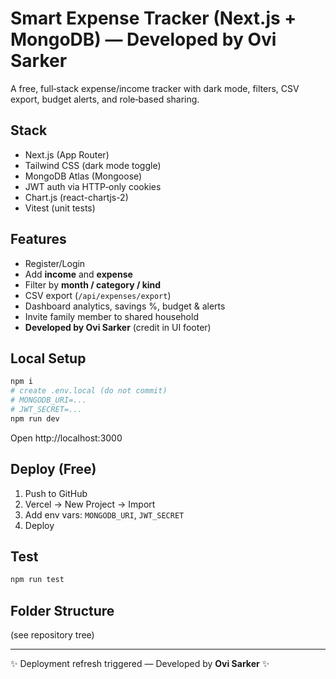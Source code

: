 # Smart Expense Tracker (Next.js + MongoDB) — Developed by **Ovi Sarker**

A free, full‑stack expense/income tracker with dark mode, filters, CSV export, budget alerts, and role‑based sharing.

## Stack
- Next.js (App Router)
- Tailwind CSS (dark mode toggle)
- MongoDB Atlas (Mongoose)
- JWT auth via HTTP‑only cookies
- Chart.js (react-chartjs-2)
- Vitest (unit tests)

## Features
- Register/Login
- Add **income** and **expense**
- Filter by **month / category / kind**
- CSV export (`/api/expenses/export`)
- Dashboard analytics, savings %, budget & alerts
- Invite family member to shared household
- **Developed by Ovi Sarker** (credit in UI footer)

## Local Setup
```bash
npm i
# create .env.local (do not commit)
# MONGODB_URI=...
# JWT_SECRET=...
npm run dev
```
Open http://localhost:3000

## Deploy (Free)
1. Push to GitHub
2. Vercel → New Project → Import
3. Add env vars: `MONGODB_URI`, `JWT_SECRET`
4. Deploy

## Test
```bash
npm run test
```

## Folder Structure
(see repository tree)

---
✨ Deployment refresh triggered — Developed by **Ovi Sarker** ✨


